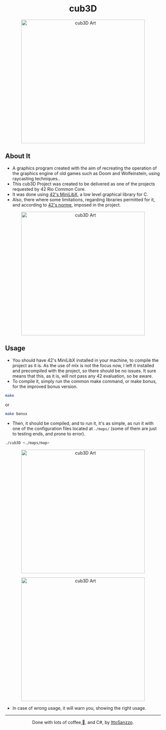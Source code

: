 <h1 align="center">cub3D</h1>

<p align="center"><img width=400px src="https://i.imgur.com/flLKAPv.png"alt="cub3D Art"></p>

## About It

-   A graphics program created with the aim of recreating the operation of the graphics engine of old games such as Doom and Wolfeinstein, using raycasting techniques..
-   This cub3D Project was created to be delivered as one of the projects requested by 42 Rio Common Core.
-   It was done using [42's MiniLibX](https://github.com/42Paris/minilibx-linux), a low level graphical library for C.
-   Also, there where some limitations, regarding libraries permitted for it, and according to [42's norme](https://github.com/MagicHatJo/-42-Norm/blob/master/norme.en.pdf), imposed in the project.
<p align="center"><img width=400px src="https://i.imgur.com/Iy7Id1T.jpeg"alt="cub3D Art"></p>

## Usage

-   You should have 42's MiniLibX installed in your machine, to compile the project as it is. As the use of mlx is not the focus now, I left it installed and precompiled with the project, so there should be no issues. It sure means that this, as it is, will not pass any 42 evaluation, so be aware.
-   To compile it, simply run the common make command, or make bonus, for the improved bonus version.

```Bash
make
```

or

```Bash
make bonus
```

-   Then, it should be compiled, and to run it, it's as simple, as run it with one of the configuration files located at `./maps/` (some of them are just to testing ends, and prone to error).

```Bash
./cub3D <./maps/map>
```

<p align="center"><img width=400px src="https://i.imgur.com/2fgmRqe.png"alt="cub3D Art"></p>
<p align="center"><img width=400px src="https://i.imgur.com/OyJ5MNf.png"alt="cub3D Art"></p>

-   In case of wrong usage, it will warn you, showing the right usage.

---

<p align="center">Done with lots of coffee,💜, and C#, by <a href="https://github.com/IttoSanzzo">IttoSanzzo</a>.</p>
